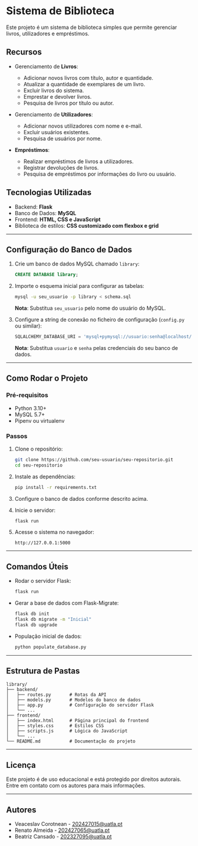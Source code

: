 # Sistema de Biblioteca

Este projeto é um sistema de biblioteca simples que permite gerenciar livros, utilizadores e empréstimos.

## Recursos

- Gerenciamento de **Livros**:
  - Adicionar novos livros com título, autor e quantidade.
  - Atualizar a quantidade de exemplares de um livro.
  - Excluir livros do sistema.
  - Emprestar e devolver livros.
  - Pesquisa de livros por título ou autor.

- Gerenciamento de **Utilizadores**:
  - Adicionar novos utilizadores com nome e e-mail.
  - Excluir usuários existentes.
  - Pesquisa de usuários por nome.

- **Empréstimos**:
  - Realizar empréstimos de livros a utilizadores.
  - Registrar devoluções de livros.
  - Pesquisa de empréstimos por informações do livro ou usuário.

## Tecnologias Utilizadas

- Backend: **Flask**
- Banco de Dados: **MySQL**
- Frontend: **HTML, CSS e JavaScript**
- Biblioteca de estilos: **CSS customizado com flexbox e grid**

---

## Configuração do Banco de Dados

1. Crie um banco de dados MySQL chamado `library`:
   ```sql
   CREATE DATABASE library;
   ```

2. Importe o esquema inicial para configurar as tabelas:
   ```bash
   mysql -u seu_usuario -p library < schema.sql
   ```
   **Nota**: Substitua `seu_usuario` pelo nome do usuário do MySQL.

3. Configure a string de conexão no ficheiro de configuração (`config.py` ou similar):
   ```python
   SQLALCHEMY_DATABASE_URI = 'mysql+pymysql://usuario:senha@localhost/library'
   ```
   **Nota**: Substitua `usuario` e `senha` pelas credenciais do seu banco de dados.

---

## Como Rodar o Projeto

### Pré-requisitos

- Python 3.10+
- MySQL 5.7+
- Pipenv ou virtualenv

### Passos

1. Clone o repositório:
   ```bash
   git clone https://github.com/seu-usuario/seu-repositorio.git
   cd seu-repositorio
   ```

2. Instale as dependências:
   ```bash
   pip install -r requirements.txt
   ```

3. Configure o banco de dados conforme descrito acima.

4. Inicie o servidor:
   ```bash
   flask run
   ```

5. Acesse o sistema no navegador:
   ```plaintext
   http://127.0.0.1:5000
   ```

---

## Comandos Úteis

- Rodar o servidor Flask:
  ```bash
  flask run
  ```

- Gerar a base de dados com Flask-Migrate:
  ```bash
  flask db init
  flask db migrate -m "Inicial"
  flask db upgrade
  ```

- População inicial de dados:
  ```bash
  python populate_database.py
  ```

---

## Estrutura de Pastas

```plaintext
library/
├── backend/
│   ├── routes.py       # Rotas da API
│   ├── models.py       # Modelos do banco de dados
│   ├── app.py          # Configuração do servidor Flask
│   └── ...
├── frontend/
│   ├── index.html      # Página principal do frontend
│   ├── styles.css      # Estilos CSS
│   ├── scripts.js      # Lógica do JavaScript
│   └── ...
└── README.md           # Documentação do projeto
```

---

## Licença

Este projeto é de uso educacional e está protegido por direitos autorais. Entre em contato com os autores para mais informações.

---

## Autores

- Veaceslav Corotnean - 202427015@uatla.pt
- Renato Almeida - 202427065@uatla.pt
- Beatriz Cansado - 202327095@uatla.pt
